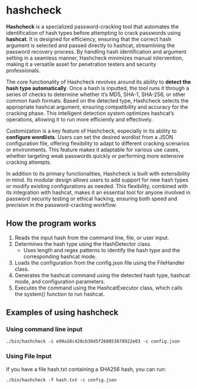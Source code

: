 # hashcheck

**Hashcheck** is a specialized password-cracking tool that automates the identification of hash types before attempting to crack passwords using **hashcat**. It is designed for efficiency, ensuring that the correct hash argument is selected and passed directly to hashcat, streamlining the password recovery process. By handling hash identification and argument setting in a seamless manner, Hashcheck minimizes manual intervention, making it a versatile asset for penetration testers and security professionals.

The core functionality of Hashcheck revolves around its ability to **detect the hash type automatically**. Once a hash is inputted, the tool runs it through a series of checks to determine whether it’s MD5, SHA-1, SHA-256, or other common hash formats. Based on the detected type, Hashcheck selects the appropriate hashcat argument, ensuring compatibility and accuracy for the cracking phase. This intelligent detection system optimizes hashcat’s operations, allowing it to run more efficiently and effectively.

Customization is a key feature of Hashcheck, especially in its ability to **configure wordlists**. Users can set the desired wordlist from a JSON configuration file, offering flexibility to adapt to different cracking scenarios or environments. This feature makes it adaptable for various use cases, whether targeting weak passwords quickly or performing more extensive cracking attempts.

In addition to its primary functionalities, Hashcheck is built with extensibility in mind. Its modular design allows users to add support for new hash types or modify existing configurations as needed. This flexibility, combined with its integration with hashcat, makes it an essential tool for anyone involved in password security testing or ethical hacking, ensuring both speed and precision in the password-cracking workflow.

## How the program works

1. Reads the input hash from the command line, file, or user input.
2. Determines the hash type using the HashDetector class.
    * Uses length and regex patterns to identify the hash type and the corresponding hashcat mode.
3. Loads the configuration from the config.json file using the FileHandler class.
4. Generates the hashcat command using the detected hash type, hashcat mode, and configuration parameters.
5. Executes the command using the HashcatExecutor class, which calls the system() function to run hashcat.

## Examples of using hashcheck

### Using command line input
```
./bin/hashcheck -i e99a18c428cb38d5f260853678922e03 -c config.json
```

### Using File Input

If you have a file hash.txt containing a SHA256 hash, you can run:

```
./bin/hashcheck -f hash.txt -c config.json
```
